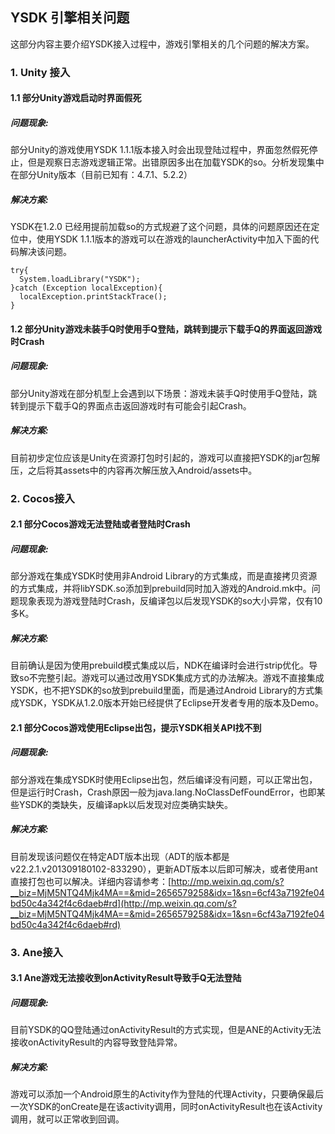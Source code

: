 ## YSDK 引擎相关问题

这部分内容主要介绍YSDK接入过程中，游戏引擎相关的几个问题的解决方案。

### 1. Unity 接入

#### 1.1 部分Unity游戏启动时界面假死

##### 问题现象:

部分Unity的游戏使用YSDK 1.1.1版本接入时会出现登陆过程中，界面忽然假死停止，但是观察日志游戏逻辑正常。出错原因多出在加载YSDK的so。分析发现集中在部分Unity版本（目前已知有：4.7.1、5.2.2）

##### 解决方案:

YSDK在1.2.0 已经用提前加载so的方式规避了这个问题，具体的问题原因还在定位中，使用YSDK 1.1.1版本的游戏可以在游戏的launcherActivity中加入下面的代码解决该问题。

	try{
      System.loadLibrary("YSDK");
    }catch (Exception localException){
      localException.printStackTrace();
    }
        
#### 1.2 部分Unity游戏未装手Q时使用手Q登陆，跳转到提示下载手Q的界面返回游戏时Crash

##### 问题现象:

部分Unity游戏在部分机型上会遇到以下场景：游戏未装手Q时使用手Q登陆，跳转到提示下载手Q的界面点击返回游戏时有可能会引起Crash。

##### 解决方案:

目前初步定位应该是Unity在资源打包时引起的，游戏可以直接把YSDK的jar包解压，之后将其assets中的内容再次解压放入Android/assets中。

### 2. Cocos接入

#### 2.1 部分Cocos游戏无法登陆或者登陆时Crash

##### 问题现象:

部分游戏在集成YSDK时使用非Android Library的方式集成，而是直接拷贝资源的方式集成，并将libYSDK.so添加到prebuild同时加入游戏的Android.mk中。问题现象表现为游戏登陆时Crash，反编译包以后发现YSDK的so大小异常，仅有10多K。

##### 解决方案:

目前确认是因为使用prebuild模式集成以后，NDK在编译时会进行strip优化。导致so不完整引起。游戏可以通过改用YSDK集成方式的办法解决。游戏不直接集成YSDK，也不把YSDK的so放到prebuild里面，而是通过Android Library的方式集成YSDK，YSDK从1.2.0版本开始已经提供了Eclipse开发者专用的版本及Demo。

#### 2.1 部分Cocos游戏使用Eclipse出包，提示YSDK相关API找不到

##### 问题现象:

部分游戏在集成YSDK时使用Eclipse出包，然后编译没有问题，可以正常出包，但是运行时Crash，Crash原因一般为java.lang.NoClassDefFoundError，也即某些YSDK的类缺失，反编译apk以后发现对应类确实缺失。

##### 解决方案:

目前发现该问题仅在特定ADT版本出现（ADT的版本都是 v22.2.1.v201309180102-833290），更新ADT版本以后即可解决，或者使用ant直接打包也可以解决。详细内容请参考：[http://mp.weixin.qq.com/s?__biz=MjM5NTQ4Mjk4MA==&mid=2656579258&idx=1&sn=6cf43a7192fe04bd50c4a342f4c6daeb#rd](http://mp.weixin.qq.com/s?__biz=MjM5NTQ4Mjk4MA==&mid=2656579258&idx=1&sn=6cf43a7192fe04bd50c4a342f4c6daeb#rd)

### 3. Ane接入

#### 3.1 Ane游戏无法接收到onActivityResult导致手Q无法登陆

##### 问题现象:

目前YSDK的QQ登陆通过onActivityResult的方式实现，但是ANE的Activity无法接收onActivityResult的内容导致登陆异常。

##### 解决方案:

游戏可以添加一个Android原生的Activity作为登陆的代理Activity，只要确保最后一次YSDK的onCreate是在该activity调用，同时onActivityResult也在该Activity调用，就可以正常收到回调。